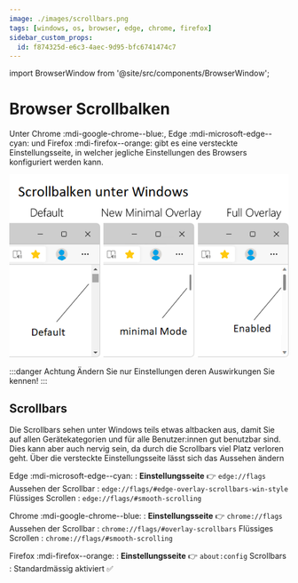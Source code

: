 ```yaml
---
image: ./images/scrollbars.png
tags: [windows, os, browser, edge, chrome, firefox]
sidebar_custom_props:
  id: f874325d-e6c3-4aec-9d95-bfc6741474c7
---
```

import BrowserWindow from '@site/src/components/BrowserWindow';

# Browser Scrollbalken

Unter Chrome :mdi-google-chrome--blue:, Edge :mdi-microsoft-edge--cyan: und Firefox :mdi-firefox--orange: gibt es eine versteckte Einstellungsseite, in welcher jegliche Einstellungen des Browsers konfiguriert werden kann.

![Moderne Scrollbars unter Windows](images/scrollbars.png)

<!--truncate-->

:::danger Achtung
Ändern Sie nur Einstellungen deren Auswirkungen Sie kennen!
:::

## Scrollbars
Die Scrollbars sehen unter Windows teils etwas altbacken aus, damit Sie auf allen Gerätekategorien und für alle Benutzer:innen gut benutzbar sind. Dies kann aber auch nervig sein, da durch die Scrollbars viel Platz verloren geht. Über die versteckte Einstellungsseite lässt sich das Aussehen ändern


<BrowserWindow url="edge://flags" browser="edge" copy>

Edge :mdi-microsoft-edge--cyan:
: **Einstellungsseite** 👉 `edge://flags`
Aussehen der Scrollbar
: `edge://flags/#edge-overlay-scrollbars-win-style`
Flüssiges Scrollen
: `edge://flags/#smooth-scrolling`

</BrowserWindow>

<BrowserWindow url="chrome://flags" browser="chrome" copy>

Chrome :mdi-google-chrome--blue:
: **Einstellungsseite** 👉 `chrome://flags`
Aussehen der Scrollbar
: `chrome://flags/#overlay-scrollbars`
Flüssiges Scrollen
: `chrome://flags/#smooth-scrolling`

</BrowserWindow>

<BrowserWindow url="about:config" browser="firefox" copy>

Firefox :mdi-firefox--orange:
: **Einstellungsseite** 👉 `about:config`
Scrollbars
: Standardmässig aktiviert ✅

</BrowserWindow>
